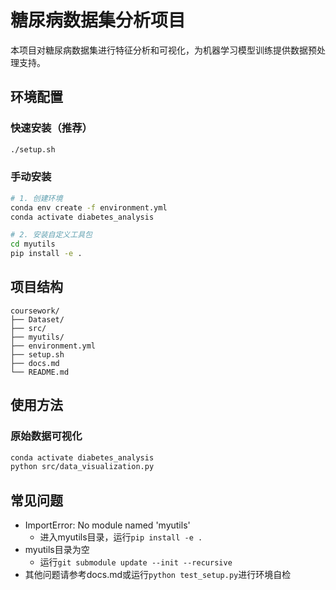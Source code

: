 # 糖尿病数据集分析项目

本项目对糖尿病数据集进行特征分析和可视化，为机器学习模型训练提供数据预处理支持。

## 环境配置

### 快速安装（推荐）

```bash
./setup.sh
```

### 手动安装

```bash
# 1. 创建环境
conda env create -f environment.yml
conda activate diabetes_analysis

# 2. 安装自定义工具包
cd myutils
pip install -e .
```

## 项目结构

```
coursework/
├── Dataset/
├── src/
├── myutils/
├── environment.yml
├── setup.sh
├── docs.md
└── README.md
```

## 使用方法

### 原始数据可视化
```bash
conda activate diabetes_analysis
python src/data_visualization.py
```

## 常见问题

- ImportError: No module named 'myutils'
  - 进入myutils目录，运行`pip install -e .`
- myutils目录为空
  - 运行`git submodule update --init --recursive`
- 其他问题请参考docs.md或运行`python test_setup.py`进行环境自检 

